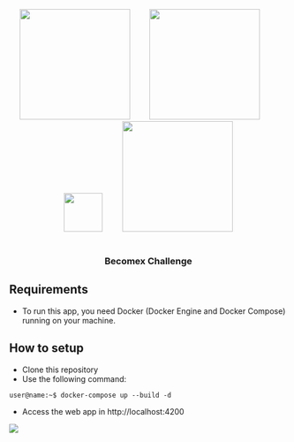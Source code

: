 <div align="center">
  <img src="https://flint-prodcms-forge.s3.amazonaws.com/prod/s3fs-public/2019-04/1200px-.net_core_logo.svg.png" width="200px">
  <span> &nbsp &nbsp &nbsp &nbsp</span>
  <img src="https://sigao.io/wp-content/uploads/2018/08/angular-card.png" width="200px"> 
  <span> &nbsp &nbsp &nbsp &nbsp</span>
  <img src="https://miro.medium.com/max/1200/0*100ZoqoM6WcCaw9c.png" width="70px">
  <span> &nbsp &nbsp &nbsp &nbsp</span>
  <img src="https://upload.wikimedia.org/wikipedia/commons/thumb/4/4e/Docker_%28container_engine%29_logo.svg/1280px-Docker_%28container_engine%29_logo.svg.png" width="200px">
</div>
<br />

<div align="center">
  <h3> Becomex Challenge </h3>
</div>

## Requirements
 - To run this app, you need Docker (Docker Engine and Docker Compose) running on your machine.

## How to setup
 - Clone this repository
 - Use the following command: 
  ```console
  user@name:~$ docker-compose up --build -d
  ```
  - Access the web app in http://localhost:4200
 

<img src="https://i.imgur.com/9QpPcFx.jpg">
